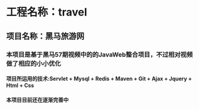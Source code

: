 # 工程名称：travel
## 项目名称：黑马旅游网
### 本项目是基于黑马57期视频中的的JavaWeb整合项目，不过相对视频做了相应的小小优化

#### 项目所运用的技术:Servlet + Mysql + Redis + Maven + Git + Ajax + Jquery + Html + Css

#### 本项目目前还在逐渐完善中
